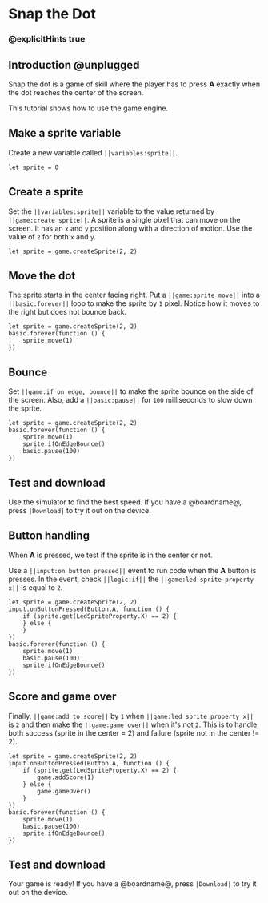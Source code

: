# Snap the Dot

### @explicitHints true

## Introduction @unplugged

Snap the dot is a game of skill where the player has to press **A** exactly when the dot reaches the center of the screen.

This tutorial shows how to use the game engine.

## Make a sprite variable

Create a new variable called ``||variables:sprite||``.

```spy
let sprite = 0
```

## Create a sprite

Set the ``||variables:sprite||`` variable to the value returned by ``||game:create sprite||``. A sprite is a single pixel that can move on the screen. It has an ``x`` and ``y`` position along with a direction of motion. Use the value
of `2` for both ``x`` and ``y``.

```spy
let sprite = game.createSprite(2, 2)
```

## Move the dot

The sprite starts in the center facing right. Put a ``||game:sprite move||`` into a ``||basic:forever||`` loop to make the sprite by `1` pixel. Notice how it moves to the right but does not bounce back.

```spy
let sprite = game.createSprite(2, 2)
basic.forever(function () {
    sprite.move(1)
})
```

## Bounce

Set ``||game:if on edge, bounce||`` to make the sprite bounce on the side of the screen. Also, add a ``||basic:pause||`` for `100` milliseconds to slow down the sprite.

```spy
let sprite = game.createSprite(2, 2)
basic.forever(function () {
    sprite.move(1)
    sprite.ifOnEdgeBounce()
    basic.pause(100)
})
```

## Test and download

Use the simulator to find the best speed. If you have a @boardname@, press ``|Download|`` to try it out on the device.

## Button handling

When **A** is pressed, we test if the sprite is in the center or not.

Use a ``||input:on button pressed||`` event to run code when the **A** button is presses. In the event,
check ``||logic:if||`` the  ``||game:led sprite property x||`` is equal to `2`.

```spy
let sprite = game.createSprite(2, 2)
input.onButtonPressed(Button.A, function () {
    if (sprite.get(LedSpriteProperty.X) == 2) {
    } else {
    }
})
basic.forever(function () {
    sprite.move(1)
    basic.pause(100)
    sprite.ifOnEdgeBounce()
})
```

## Score and game over

Finally, ``||game:add to score||`` by `1` when ``||game:led sprite property x||`` is `2` and then make the
``||game:game over||`` when it's not `2`. This is to handle both success (sprite in the center = 2) and failure (sprite not in the center != 2).

```spy
let sprite = game.createSprite(2, 2)
input.onButtonPressed(Button.A, function () {
    if (sprite.get(LedSpriteProperty.X) == 2) {
        game.addScore(1)
    } else {
        game.gameOver()
    }
})
basic.forever(function () {
    sprite.move(1)
    basic.pause(100)
    sprite.ifOnEdgeBounce()
})
```

## Test and download

Your game is ready! If you have a @boardname@, press ``|Download|`` to try it out on the device.
